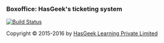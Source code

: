 ### Boxoffice: HasGeek's ticketing system
[![Build Status](https://travis-ci.org/hasgeek/boxoffice.svg?branch=v0.2)](https://travis-ci.org/hasgeek/boxoffice)

Copyright © 2015-2016 by [HasGeek Learning Private Limited](https://hasgeek.com/about/)

